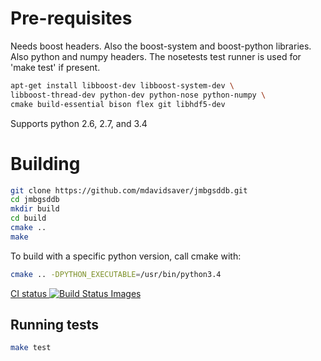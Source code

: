 Pre-requisites
==============

Needs boost headers.  Also the boost-system and boost-python libraries.
Also python and numpy headers.
The nosetests test runner is used for 'make test' if present.

```sh
apt-get install libboost-dev libboost-system-dev \
libboost-thread-dev python-dev python-nose python-numpy \
cmake build-essential bison flex git libhdf5-dev
```

Supports python 2.6, 2.7, and 3.4

Building
========

```sh
git clone https://github.com/mdavidsaver/jmbgsddb.git
cd jmbgsddb
mkdir build
cd build
cmake ..
make
```

To build with a specific python version, call cmake with:

```sh
cmake .. -DPYTHON_EXECUTABLE=/usr/bin/python3.4
```

<p><a href="https://travis-ci.org/mdavidsaver/jmbgsddb">CI status
<img src="https://travis-ci.org/mdavidsaver/jmbgsddb.svg" alt="Build Status Images">
</a></p>

Running tests
-------------

```sh
make test
```
